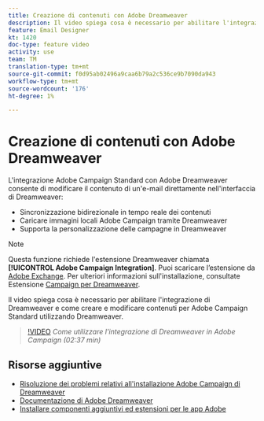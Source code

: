 ```yaml
---
title: Creazione di contenuti con Adobe Dreamweaver
description: Il video spiega cosa è necessario per abilitare l'integrazione di Dreamweaver e come creare e modificare contenuti per  Adobe Campaign Standard utilizzando Dreamweaver.
feature: Email Designer
kt: 1420
doc-type: feature video
activity: use
team: TM
translation-type: tm+mt
source-git-commit: f0d95ab02496a9caa6b79a2c536ce9b7090da943
workflow-type: tm+mt
source-wordcount: '176'
ht-degree: 1%

---
```



# Creazione di contenuti con Adobe Dreamweaver

L&#39;integrazione  Adobe Campaign Standard con Adobe Dreamweaver consente di modificare il contenuto di un&#39;e-mail direttamente nell&#39;interfaccia di Dreamweaver:

* Sincronizzazione bidirezionale in tempo reale dei contenuti
* Caricare immagini locali  Adobe Campaign tramite Dreamweaver
* Supporta la personalizzazione delle campagne in Dreamweaver

>[!NOTE]
>
>Questa funzione richiede l&#39;estensione Dreamweaver chiamata **[!UICONTROL Adobe Campaign Integration]**. Puoi scaricare l’estensione da [Adobe Exchange](https://exchange.adobe.com/creativecloud.html#search). Per ulteriori informazioni sull&#39;installazione, consultate Estensione [Campaign per Dreamweaver](https://helpx.adobe.com/dreamweaver/using/working-with-dreamweaver-and-campaign.html).

Il video spiega cosa è necessario per abilitare l&#39;integrazione di Dreamweaver e come creare e modificare contenuti per  Adobe Campaign Standard utilizzando Dreamweaver.

>[!VIDEO](https://video.tv.adobe.com/v/23121?quality=12)
*Come utilizzare l&#39;integrazione di Dreamweaver in  Adobe Campaign (02:37 min)*

## Risorse aggiuntive

* [Risoluzione dei problemi relativi all&#39;installazione  Adobe Campaign di Dreamweaver](https://helpx.adobe.com/dreamweaver/kb/dreamweaver-campaign-integration-issue.html)
* [Documentazione di Adobe Dreamweaver](https://helpx.adobe.com/dreamweaver/using/working-with-dreamweaver-and-campaign.html)
* [Installare componenti aggiuntivi ed estensioni per le app Adobe](https://helpx.adobe.com/creative-cloud/kb/installingextensionsandaddons.html)
